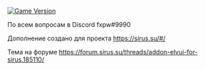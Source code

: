 [![Game Version](https://img.shields.io/badge/wow-3.3.5-blue.svg)](https://github.com/ElvUI-WotLK)



По всем вопросам в Discord fxpw#9990


Дополнение создано для проекта  https://sirus.su/#/


Тема на форуме https://forum.sirus.su/threads/addon-elvui-for-sirus.185110/

